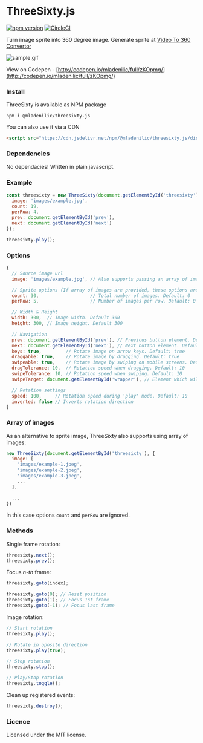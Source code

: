 # ThreeSixty.js
[![npm version](https://badge.fury.io/js/%40mladenilic%2Fthreesixty.js.svg)](https://badge.fury.io/js/%40mladenilic%2Fthreesixty.js)
[![CircleCI](https://circleci.com/gh/mladenilic/threesixty.svg?style=svg)](https://circleci.com/gh/mladenilic/threesixty)

Turn image sprite into 360 degree image.
Generate sprite at [Video To 360 Convertor](http://videoto360convertor.com/)

![sample.gif](https://s3.eu-central-1.amazonaws.com/threesixty.js/sample.gif)

View on Codepen - [http://codepen.io/mladenilic/full/zKOpmg/](http://codepen.io/mladenilic/full/zKOpmg/)

### Install
ThreeSixty is available as NPM package
```
npm i @mladenilic/threesixty.js
```

You can also use it via a CDN
```html
<script src="https://cdn.jsdelivr.net/npm/@mladenilic/threesixty.js/dist/threesixty.js"></script>
```


### Dependencies
No dependacies! Written in plain javascript.

### Example

```js
const threesixty = new ThreeSixty(document.getElementById('threesixty'), {
  image: 'images/example.jpg',
  count: 19,
  perRow: 4,
  prev: document.getElementById('prev'),
  next: document.getElementById('next')
});

threesixty.play();
```
### Options

```js
{
  // Source image url
  image: 'images/example.jpg', // Also supports passing an array of images

  // Sprite options (If array of images are provided, these options are ignored)
  count: 30,                   // Total number of images. Default: 0
  perRow: 5,                   // Number of images per row. Default: 0

  // Width & Height
  width: 300,  // Image width. Default 300
  height: 300, // Image height. Default 300

  // Navigation
  prev: document.getElementById('prev'), // Previous button element. Default: null
  next: document.getElementById('next'), // Next button element. Default: null
  keys: true,         // Rotate image on arrow keys. Default: true
  draggable: true,    // Rotate image by dragging. Default: true
  swipeable: true,    // Rotate image by swiping on mobile screens. Default: true
  dragTolerance: 10,  // Rotation speed when dragging. Default: 10
  swipeTolerance: 10, // Rotation speed when swiping. Default: 10
  swipeTarget: document.getElementById('wrapper'), // Element which will listen for drag/swipe events. Default: Image container

  // Rotation settings
  speed: 100,     // Rotation speed during 'play' mode. Default: 10
  inverted: false // Inverts rotation direction
}
```

### Array of images
As an alternative to sprite image, ThreeSixty also supports using array of images:
```js
new ThreeSixty(document.getElementById('threesixty'), {
  image: [
    'images/example-1.jpeg',
    'images/example-2.jpeg',
    'images/example-3.jpeg',
    ...
  ],

  ...
})
```
In this case options `count` and `perRow` are ignored.

### Methods

Single frame rotation:
```js
threesixty.next(); 
threesixty.prev(); 
```

Focus *n-th* frame:
```js
threesixty.goto(index);

threesixty.goto(0); // Reset position
threesixty.goto(1); // Focus 1st frame
threesixty.goto(-1); // Focus last frame
```

Image rotation:
```js
// Start rotation
threesixty.play();

// Rotate in oposite direction
threesixty.play(true);

// Stop rotation
threesixty.stop();

// Play/Stop rotation
threesixty.toggle();
```

Clean up registered events:
```js
threesixty.destroy();
```

### Licence

Licensed under the MIT license.
